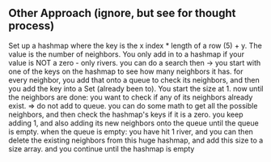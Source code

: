 ## Other Approach (ignore, but see for thought process)
Set up a hashmap where the key is the x index * length of a row (5) + y. The value is the number of neighbors. You only add in to a hashmap if your value is NOT a zero - only rivers.
you can do a search then -> you start with one of the keys on the hashmap to see how many neighbors it has. for every neighbor, you add that onto a queue to check its neighbors, and then you add the key into a Set (already been to). You start the size at 1.
now until the neighbors are done:
you want to check if any of its neighbors already exist. => do not add to queue.
you can do some math to get all the possible  neighbors, and then check the hashmap's keys if it is a zero.
you keep adding 1, and also adding its new neighbors onto the queue until the queue is empty.
when the queue is empty: you have hit 1 river, and you can then delete the existing neighbors from this huge hashmap, and add this size to a size array.
and you continue until the hashmap is empty

